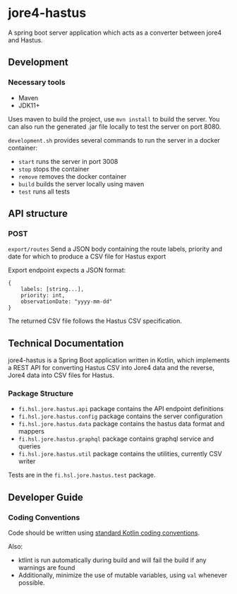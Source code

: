 # jore4-hastus

A spring boot server application which acts as a converter between jore4 and Hastus.

## Development

### Necessary tools

- Maven
- JDK11+

Uses maven to build the project, use `mvn install` to build the server. You can also run the generated .jar file locally to test the server on port 8080.

`development.sh` provides several commands to run the server in a docker container:

- `start` runs the server in port 3008
- `stop` stops the container
- `remove` removes the docker container
- `build` builds the server locally using maven
- `test` runs all tests

## API structure

### POST

`export/routes` Send a JSON body containing the route labels, priority and date for which to produce a CSV file for Hastus export

Export endpoint expects a JSON format:

```
{
    labels: [string...],
    priority: int,
    observationDate: "yyyy-mm-dd"
}
```

The returned CSV file follows the Hastus CSV specification.

## Technical Documentation

jore4-hastus is a Spring Boot application written in Kotlin, which implements a REST API for converting Hastus CSV into Jore4 data and the reverse, Jore4 data into CSV files for Hastus.

### Package Structure

- `fi.hsl.jore.hastus.api` package contains the API endpoint definitions
- `fi.hsl.jore.hastus.config` package contains the server configuration
- `fi.hsl.jore.hastus.data` package contains the hastus data format and mappers
- `fi.hsl.jore.hastus.graphql` package contains graphql service and queries
- `fi.hsl.jore.hastus.util` package contains the utilities, currently CSV writer

Tests are in the `fi.hsl.jore.hastus.test` package.

## Developer Guide

### Coding Conventions

Code should be written using [standard Kotlin coding conventions](https://kotlinlang.org/docs/coding-conventions.html).

Also:

- ktlint is run automatically during build and will fail the build if any warnings are found
- Additionally, minimize the use of mutable variables, using `val` whenever possible.
